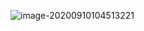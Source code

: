 ![image-20200910104513221](C:\Users\Lenovo\AppData\Roaming\Typora\typora-user-images\image-20200910104513221.png)